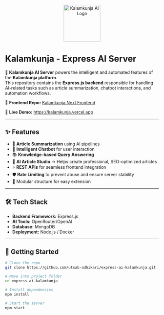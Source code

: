 <p align="center">
  <img src="https://kalamkunja.vercel.app/logo_1.png" alt="Kalamkunja AI Logo" width="120"/>
</p>

# Kalamkunja - Express AI Server

🤖 **Kalamkunja AI Server** powers the intelligent and automated features of the **Kalamkunja platform**.  
This repository contains the **Express.js backend** responsible for handling AI-related tasks such as article summarization, chatbot interactions, and automation workflows.

🔗 **Frontend Repo:** [Kalamkunja Next Frontend](https://github.com/utsab-adhikari/Kalamkunja)

🔗 **Live Demo:**
https://kalamkunja.vercel.app

---

## ✨ Features

- 🔎 **Article Summarization** using AI pipelines
- 💬 **Intelligent Chatbot** for user interaction
- 📚 **Knowledge-based Query Answering**
- 📝 **AI Article Studio** → Helps create professional, SEO-optimized articles
- ⚡ **REST APIs** for seamless frontend integration
- 🛡️ **Rate Limiting** to prevent abuse and ensure server stability
- 🧩 Modular structure for easy extension

---

## 🛠️ Tech Stack

- **Backend Framework:** Express.js
- **AI Tools:** OpenRouter/OpenAI
- **Database:** MongoDB
- **Deployment:** Node.js / Docker

---

## 🚀 Getting Started

```bash
# Clone the repo
git clone https://github.com/utsab-adhikari/express-ai-kalamkunja.git

# Move into project folder
cd express-ai-kalamkunja

# Install dependencies
npm install

# Start the server
npm start
```
